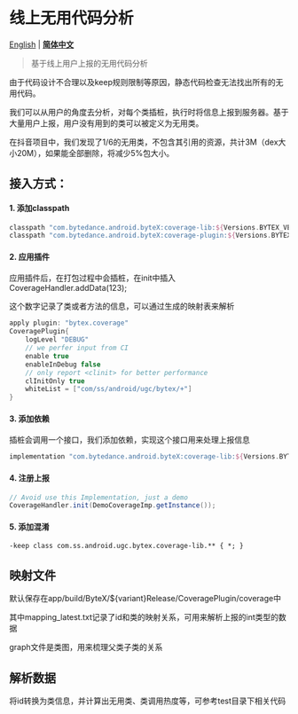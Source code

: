 # 线上无用代码分析

[English](README.md) | **[简体中文](README-zh.md)**

> 基于线上用户上报的无用代码分析

由于代码设计不合理以及keep规则限制等原因，静态代码检查无法找出所有的无用代码。

我们可以从用户的角度去分析，对每个类插桩，执行时将信息上报到服务器。基于大量用户上报，用户没有用到的类可以被定义为无用类。

在抖音项目中，我们发现了1/6的无用类，不包含其引用的资源，共计3M（dex大小20M），如果能全部删除，将减少5%包大小。

## 接入方式：

#### 1. 添加classpath

```groovy
classpath "com.bytedance.android.byteX:coverage-lib:${Versions.BYTEX_VERSION}"
classpath "com.bytedance.android.byteX:coverage-plugin:${Versions.BYTEX_VERSION}"
```

#### 2. 应用插件

应用插件后，在打包过程中会插桩，在init中插入CoverageHandler.addData(123);

这个数字记录了类或者方法的信息，可以通过生成的映射表来解析

```groovy
apply plugin: "bytex.coverage"
CoveragePlugin{
    logLevel "DEBUG"
    // we perfer input from CI
    enable true
    enableInDebug false
  	// only report <clinit> for better performance
  	clInitOnly true
  	whiteList = ["com/ss/android/ugc/bytex/+"]
}
```

#### 3. 添加依赖

插桩会调用一个接口，我们添加依赖，实现这个接口用来处理上报信息

```groovy
implementation "com.bytedance.android.byteX:coverage-lib:${Versions.BYTEX_VERSION}"
```

#### 4. 注册上报

~~~java
// Avoid use this Implementation, just a demo
CoverageHandler.init(DemoCoverageImp.getInstance());
~~~


#### 5. 添加混淆
```
-keep class com.ss.android.ugc.bytex.coverage-lib.** { *; }
```



## 映射文件

默认保存在app/build/ByteX/${variant}Release/CoveragePlugin/coverage中

其中mapping_latest.txt记录了id和类的映射关系，可用来解析上报的int类型的数据

graph文件是类图，用来梳理父类子类的关系

## 解析数据

将id转换为类信息，并计算出无用类、类调用热度等，可参考test目录下相关代码
